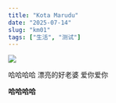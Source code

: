 ```yaml
---
title: "Kota Marudu"
date: "2025-07-14"
slug: "km01"
tags: ["生活", "测试"]
---
```

![](https://prod-files-secure.s3.us-west-2.amazonaws.com/112d0858-5090-4d34-a606-b75eb8d65fd2/c7b45876-473c-4fb6-85d3-cb84a84bfc51/1000201235.jpg?X-Amz-Algorithm=AWS4-HMAC-SHA256&X-Amz-Content-Sha256=UNSIGNED-PAYLOAD&X-Amz-Credential=ASIAZI2LB4663545NVLQ%2F20250725%2Fus-west-2%2Fs3%2Faws4_request&X-Amz-Date=20250725T155034Z&X-Amz-Expires=3600&X-Amz-Security-Token=IQoJb3JpZ2luX2VjEB4aCXVzLXdlc3QtMiJGMEQCIBaeO4sDcOC2f7vDDxW6Ye0l7DiYqhfhuVwYqokHdLj9AiA9vNNhB2n319VVBni7LNpmHzzFV13DcbwNT4H1TYnzwSr%2FAwhHEAAaDDYzNzQyMzE4MzgwNSIM9VJg8ysxdZlN5lLJKtwDS2msOZUdrwS66a%2Bv5sg3Grho6CPRWLWI7sV98t3qEMJ7oCsHP5WHpMdJZ97Vy1G3GemBZbRfGwfoFgcBrIuhH8y77sNW1RSf9lUFYNUuV31Atkq5YNEh8pCXruNS8agGgLSlB7BpTQsjkyXiq3PfPUSrOLOn5j0ktq7j2Vtoftm6FJkr2K0E2xVssiCcGamEF9lwFQg%2BJf00I6Z4BrBmQW2Qr8tMquEp850cxo8z5Y7h6PYWR1r7v1Xk84b0Yo6E%2FPpu0obKtansCvVeuD6cRrcAuO0ABHYU4g2yI74nNIi1iQ2QiAmTLVbbF6vrMxy0WQoSdh2G88gPSA9pDPP0Dw2gFiLQJjdkpERvSn%2Bd8g2CUKS7CB1epilfPkimowbcCZIY6SBNZRwSC3pZ2Jc2J%2Fis2NJ6oW5TZRNJvBRslJIsqKQl02vQgi8HGSC%2F0POWnlM81l%2BjyJb3w3piN66k2mqgRg%2Fzhz8cunzR3UK3ALP6poVOMvplEVLW8i6bqcDTuX5bwXjKnfUOw0mtqFDDfu1wbIXOUoIXvuHbBa%2F57b5M%2BObbK0NAuCMtH2Uh8ASJZtFg5Z0sOO5pj6ZPhnAl8%2BJcbGLkVF%2B1UDZCMRdc4yam7z%2Ber%2BcmSyXNuv0wpqKOxAY6pgH%2BAnKIRiJM%2BFrJtFpL3VRmUxN3Qt4r4TilRucSL4dRE3Mk%2Fs4ppkiwW6OnJbOFGPma9B8o98siAZq3oPo29mKwNDdw%2FE%2B5FztlRZi8ZjfAaFRRPHZWTV79BFC5qD2ouN6UYzfNFpB6T3I7gL3Zfo7KMNfJxkn1I4w7hLdC4affC8yvdoGKNIz1lpyiMeNY%2Fe7MrcsrWMzIN7MC5OmiUOP%2FEB%2BFW46p&X-Amz-Signature=dc5cc0e8234ec2d90cc4532762e3220f0795856bf54591ea5018a39372ac2969&X-Amz-SignedHeaders=host&x-amz-checksum-mode=ENABLED&x-id=GetObject)


哈哈哈哈  漂亮的好老婆  爱你爱你


**哈哈哈哈**

